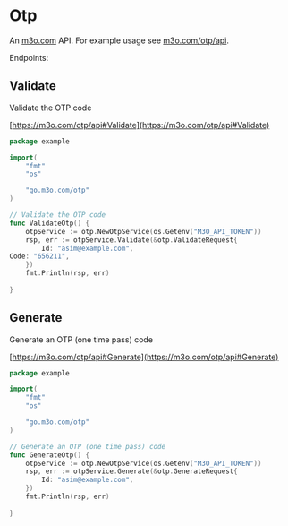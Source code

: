 # Otp

An [m3o.com](https://m3o.com) API. For example usage see [m3o.com/otp/api](https://m3o.com/otp/api).

Endpoints:

## Validate

Validate the OTP code


[https://m3o.com/otp/api#Validate](https://m3o.com/otp/api#Validate)

```go
package example

import(
	"fmt"
	"os"

	"go.m3o.com/otp"
)

// Validate the OTP code
func ValidateOtp() {
	otpService := otp.NewOtpService(os.Getenv("M3O_API_TOKEN"))
	rsp, err := otpService.Validate(&otp.ValidateRequest{
		Id: "asim@example.com",
Code: "656211",
	})
	fmt.Println(rsp, err)
	
}
```
## Generate

Generate an OTP (one time pass) code


[https://m3o.com/otp/api#Generate](https://m3o.com/otp/api#Generate)

```go
package example

import(
	"fmt"
	"os"

	"go.m3o.com/otp"
)

// Generate an OTP (one time pass) code
func GenerateOtp() {
	otpService := otp.NewOtpService(os.Getenv("M3O_API_TOKEN"))
	rsp, err := otpService.Generate(&otp.GenerateRequest{
		Id: "asim@example.com",
	})
	fmt.Println(rsp, err)
	
}
```
